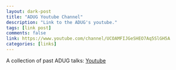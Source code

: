 ```yaml
---
layout: dark-post
title: "ADUG Youtube Channel"
description: "Link to the ADUG's youtube."
tags: [link post]
comments: false
link: https://www.youtube.com/channel/UCOAMFIJGeSHEO7Aq5SlGH5A
categories: [links]
---
```


A collection of past ADUG talks:
[Youtube](https://www.youtube.com/channel/UCOAMFIJGeSHEO7Aq5SlGH5A)

